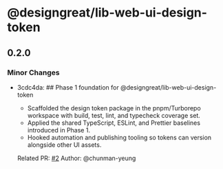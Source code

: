 # @designgreat/lib-web-ui-design-token

## 0.2.0

### Minor Changes

- 3cdc4da: ## Phase 1 foundation for @designgreat/lib-web-ui-design-token
  - Scaffolded the design token package in the pnpm/Turborepo workspace with build, test, lint, and
    typecheck coverage set.
  - Applied the shared TypeScript, ESLint, and Prettier baselines introduced in Phase 1.
  - Hooked automation and publishing tooling so tokens can version alongside other UI assets.

  Related PR: [#2](https://github.com/graezykev/designgreat/pull/2) Author: @chunman-yeung
